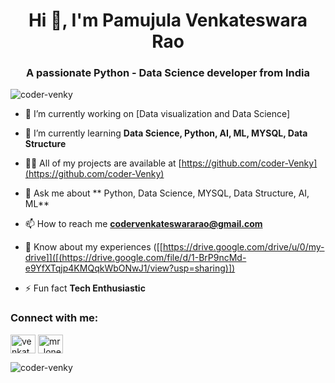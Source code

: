 <h1 align="center">Hi 👋, I'm Pamujula Venkateswara Rao</h1>
<h3 align="center">A passionate Python - Data Science developer from India</h3>

<p align="left"> <img src="https://komarev.com/ghpvc/?username=coder-venky&label=Profile%20views&color=0e75b6&style=flat" alt="coder-venky" /> </p>

- 🔭 I’m currently working on [Data visualization and Data Science]

- 🌱 I’m currently learning **Data Science, Python, AI, ML, MYSQL, Data Structure**

- 👨‍💻 All of my projects are available at [https://github.com/coder-Venky](https://github.com/coder-Venky)

- 💬 Ask me about ** Python, Data Science, MYSQL, Data Structure, AI, ML**

- 📫 How to reach me **codervenkateswararao@gmail.com**

- 📄 Know about my experiences ([[https://drive.google.com/drive/u/0/my-drive]]([(https://drive.google.com/file/d/1-BrP9ncMd-e9YfXTqjp4KMQqkWbONwJ1/view?usp=sharing)])

- ⚡ Fun fact **Tech Enthusiastic**

<h3 align="left">Connect with me:</h3>
<p align="left">
<a href="https://www.linkedin.com/in/venkateswara-rao-750a69255/" target="blank"><img align="center" src="https://raw.githubusercontent.com/rahuldkjain/github-profile-readme-generator/master/src/images/icons/Social/linked-in-alt.svg" alt="venkateswara rao" height="30" width="40" /></a>
<a href="https://www.leetcode.com/mr_lonelyguy" target="blank"><img align="center" src="https://raw.githubusercontent.com/rahuldkjain/github-profile-readme-generator/master/src/images/icons/Social/leet-code.svg" alt="mr_lonelyguy" height="30" width="40" /></a>
</p>



<p><img align="center" src="https://github-readme-streak-stats.herokuapp.com/?user=coder-venky&" alt="coder-venky" /></p>
